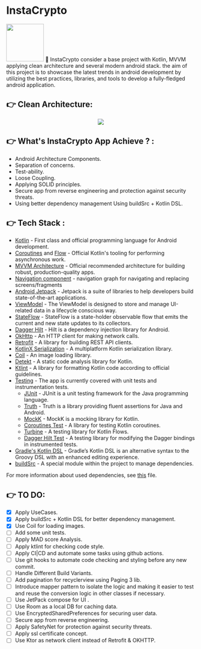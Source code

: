 # InstaCrypto
<img src="https://user-images.githubusercontent.com/20733292/192638539-e312e79c-4bd6-46ba-992f-1acfe7347b84.png" width="100">
🎯 InstaCrypto consider a base project with Kotlin, MVVM applying clean architecture and several modern android stack. the aim of this project is to showcase the latest trends in android development by utilizing the best practices, libraries, and tools to develop a fully-fledged android application.

:point_right: Clean Architecture:
-----------------
<div align="center">
<img src="https://user-images.githubusercontent.com/20733292/191065631-db93241e-db85-4b52-a247-44abd7825be8.png">
</div>


:point_right: What's InstaCrypto App Achieve ? :
-----------------
- Android Architecture Components.
- Separation of concerns.
- Test-ability.
- Loose Coupling.
- Applying SOLID principles.
- Secure app from reverse engineering and protection against security threats.
- Using better dependency management Using buildSrc + Kotlin DSL.

:point_right: Tech Stack :
-----------------
- [Kotlin](https://kotlinlang.org/) - First class and official programming language for Android development.
- [Coroutines](https://kotlinlang.org/docs/reference/coroutines-overview.html) and [Flow](https://kotlinlang.org/docs/reference/coroutines/flow.html#asynchronous-flow) - Official Kotlin's tooling for performing asynchronous work.
- [MVVM Architecture](https://developer.android.com/jetpack/guide) - Official recommended architecture for building robust, production-quality apps.
- [Navigation component](https://developer.android.com/guide/navigation?gclid=CjwKCAjwpqCZBhAbEiwAa7pXeZjk0QE0wCj3xe9GKngJ9UurROkHznEj2I_mT6hT1dmTUm95WmVONBoCeQ8QAvD_BwE&gclsrc=aw.ds) - navigation graph for navigating and replacing screens/fragments
- [Android Jetpack](https://developer.android.com/jetpack) - Jetpack is a suite of libraries to help developers build state-of-the-art applications.
- [ViewModel](https://developer.android.com/topic/libraries/architecture/viewmodel) - The ViewModel is designed to store and manage UI-related data in a lifecycle conscious way.
- [StateFlow](https://developer.android.com/kotlin/flow/stateflow-and-sharedflow#stateflow) - StateFlow is a state-holder observable flow that emits the current and new state updates to its collectors.
- [Dagger Hilt](https://developer.android.com/training/dependency-injection/hilt-android) - Hilt is a dependency injection library for Android.
- [OkHttp](https://github.com/square/okhttp) - An HTTP client for making network calls.
- [Retrofit](https://github.com/square/retrofit) - A library for building REST API clients.
- [KotlinX Serialization](https://github.com/Kotlin/kotlinx.serialization) - A multiplatform Kotlin serialization library.
- [Coil](https://github.com/coil-kt/coil) - An image loading library.
- [Detekt](https://github.com/detekt/detekt) - A static code analysis library for Kotlin.
- [Ktlint](https://github.com/pinterest/ktlint) - A library for formatting Kotlin code according to official guidelines.
- [Testing](https://developer.android.com/training/testing) - The app is currently covered with unit tests and instrumentation tests.
  - [JUnit](https://junit.org/junit5) - JUnit is a unit testing framework for the Java programming language.
  - [Truth](https://github.com/google/truth) - Truth is a library providing fluent assertions for Java and Android.
  - [MockK](https://github.com/mockk/mockk) - MockK is a mocking library for Kotlin.
  - [Coroutines Test](https://github.com/Kotlin/kotlinx.coroutines/tree/master/kotlinx-coroutines-test) - A library for testing Kotlin coroutines.
  - [Turbine](https://github.com/cashapp/turbine) - A testing library for Kotlin Flows.
  - [Dagger Hilt Test](https://developer.android.com/training/dependency-injection/hilt-testing) - A testing library for modifying the Dagger bindings in instrumented tests.
- [Gradle's Kotlin DSL](https://docs.gradle.org/current/userguide/kotlin_dsl.html) - Gradle’s Kotlin DSL is an alternative syntax to the Groovy DSL with an enhanced editing experience.
- [buildSrc](https://docs.gradle.org/current/userguide/organizing_gradle_projects.html#sec:build_sources) - A special module within the project to manage dependencies.

For more information about used dependencies, see [this](/buildSrc/src/main/java/Dependencies.kt) file.



:point_right: TO DO:
-----------
- [X] Apply UseCases.
- [X] Apply buildSrc + Kotlin DSL for better dependency management.
- [X] Use Coil for loading images.
- [ ] Add some unit tests.
- [ ] Apply MAD score Analysis.
- [ ] Apply ktlint for checking code style.
- [ ] Apply CI|CD and automate some tasks using github actions.
- [ ] Use git hooks to automate code checking and styling before any new commit.
- [ ] Handle Different Build Variants.
- [ ] Add pagination for recyclerview using Paging 3 lib. 
- [ ] Introduce mapper pattern to isolate the logic and making it easier to test and reuse the conversion logic in other classes if necessary.
- [ ] Use JetPack compose for UI .
- [ ] Use Room as a local DB for caching data.
- [ ] Use EncryptedSharedPreferences for securing user data.
- [ ] Secure app from reverse engineering.
- [ ] Apply SafetyNet for protection against security threats.
- [ ] Apply ssl certificate concept.
- [ ] Use Ktor as network client instead of Retrofit & OKHTTP.
